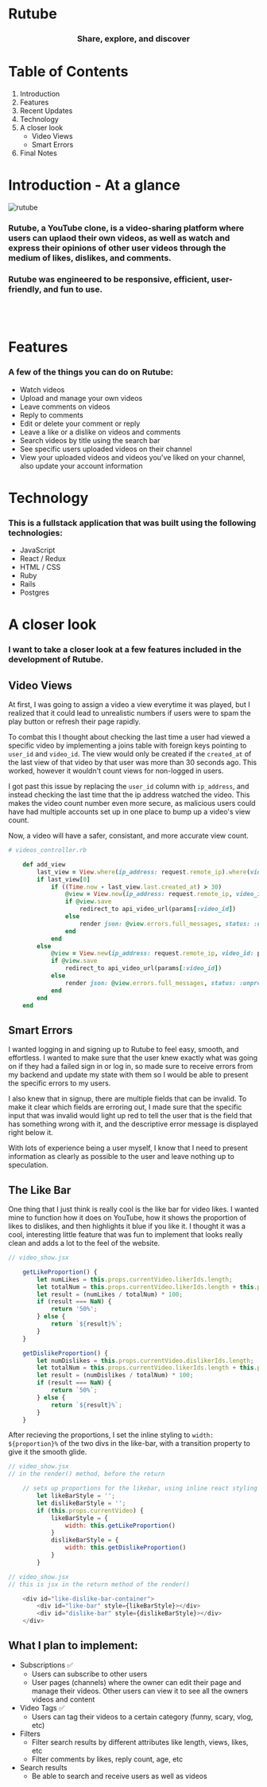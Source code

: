 # Rutube


<h3 style="text-align: center">Share, explore, and discover</h3>

# Table of Contents
1. Introduction
2. Features
3. Recent Updates
4. Technology
5. A closer look
    * Video Views
    * Smart Errors
6. Final Notes

# Introduction - At a glance

![rutube](https://user-images.githubusercontent.com/62521461/120765624-f941f300-c54b-11eb-84ef-3b6a0edcb7fe.png)

### Rutube, a YouTube clone, is a video-sharing platform where users can uplaod their own videos, as well as watch and express their opinions of other user videos through the medium of likes, dislikes, and comments.

### Rutube was engineered to be responsive, efficient, user-friendly, and fun to use.

<br></br>

# Features
### A few of the things you can do on Rutube:
* Watch videos
* Upload and manage your own videos
* Leave comments on videos
* Reply to comments
* Edit or delete your comment or reply
* Leave a like or a dislike on videos and comments
* Search videos by title using the search bar
* See specific users uploaded videos on their channel
* View your uploaded videos and videos you've liked on your channel, also update your account information

# Technology
### This is a fullstack application that was built using the following technologies:
* JavaScript
* React / Redux
* HTML / CSS
* Ruby
* Rails
* Postgres

# A closer look
### I want to take a closer look at a few features included in the development of Rutube.

## Video Views
At first, I was going to assign a video a view everytime it was played, but I realized that it could lead to unrealistic numbers if users were to spam the play button or refresh their page rapidly.

To combat this I thought about checking the last time a user had viewed a specific video by implementing a joins table with foreign keys pointing to `user_id` and `video_id`. The view would only be created if the `created_at` of the last view of that video by that user was more than 30 seconds ago. This worked, however it wouldn't count views for non-logged in users. 

I got past this issue by replacing the `user_id` column with `ip_address`, and instead checking the last time that the ip address watched the video. This makes the video count number even more secure, as malicious users could have had multiple accounts set up in one place to bump up a video's view count.

Now, a video will have a safer, consistant, and more accurate view count.

```Ruby
# videos_controller.rb

    def add_view
        last_view = View.where(ip_address: request.remote_ip).where(video_id: params[:video_id])
        if last_view[0]
            if ((Time.now - last_view.last.created_at) > 30)
                @view = View.new(ip_address: request.remote_ip, video_id: params[:video_id])
                if @view.save
                    redirect_to api_video_url(params[:video_id])
                else
                    render json: @view.errors.full_messages, status: :unprocessable_entity
                end
            end
        else
            @view = View.new(ip_address: request.remote_ip, video_id: params[:video_id])
            if @view.save
                redirect_to api_video_url(params[:video_id])
            else
                render json: @view.errors.full_messages, status: :unprocessable_entity
            end
        end
    end

```

## Smart Errors
I wanted logging in and signing up to Rutube to feel easy, smooth, and effortless. I wanted to make sure that the user knew exactly what was going on if they had a failed sign in or log in, so made sure to receive errors from my backend and update my state with them so I would be able to present the specific errors to my users.

I also knew that in signup, there are multiple fields that can be invalid. To make it clear which fields are erroring out, I made sure that the specific input that was invalid would light up red to tell the user that is the field that has something wrong with it, and the descriptive error message is displayed right below it.

With lots of experience being a user myself, I know that I need to present information as clearly as possible to the user and leave nothing up to speculation.

## The Like Bar
One thing that I just think is really cool is the like bar for video likes. I wanted mine to function how it does on YouTube, how it shows the proportion of likes to dislikes, and then highlights it blue if you like it. I thought it was a cool, interesting little feature that was fun to implement that looks really clean and adds a lot to the feel of the website.

```Javascript
// video_show.jsx

    getLikeProportion() {
        let numLikes = this.props.currentVideo.likerIds.length;
        let totalNum = this.props.currentVideo.likerIds.length + this.props.currentVideo.dislikerIds.length;
        let result = (numLikes / totalNum) * 100;
        if (result === NaN) {
            return '50%';
        } else {
            return `${result}%`;
        }
    }

    getDislikeProportion() {
        let numDislikes = this.props.currentVideo.dislikerIds.length;
        let totalNum = this.props.currentVideo.likerIds.length + this.props.currentVideo.dislikerIds.length;
        let result = (numDislikes / totalNum) * 100;
        if (result === NaN) {
            return `50%`;
        } else {
            return `${result}%`;
        }
    }

```
After recieving the proportions, I set the inline styling to `width: ${proportion}%` of the two divs in the like-bar, with a transition property to give it the smooth glide. 
```Javascript
// video_show.jsx
// in the render() method, before the return

    // sets up proportions for the likebar, using inline react styling
        let likeBarStyle = '';
        let dislikeBarStyle = '';
        if (this.props.currentVideo) {
            likeBarStyle = {
                width: this.getLikeProportion()
            }
            dislikeBarStyle = {
                width: this.getDislikeProportion()
            }
        }
```
```Javascript
// video_show.jsx
// this is jsx in the return method of the render()

    <div id="like-dislike-bar-container">
        <div id="like-bar" style={likeBarStyle}></div>
        <div id="dislike-bar" style={dislikeBarStyle}></div>
    </div>
```

## What I plan to implement:
* Subscriptions ✅
  * Users can subscribe to other users
  * User pages (channels) where the owner can edit their page and manage their videos. Other users can view it to see all the owners videos and content
* Video Tags ✅
   * Users can tag their videos to a certain category (funny, scary, vlog, etc)
* Filters
  * Filter search results by different attributes like length, views, likes, etc
  * Filter comments by likes, reply count, age, etc
* Search results
  * Be able to search and receive users as well as videos
